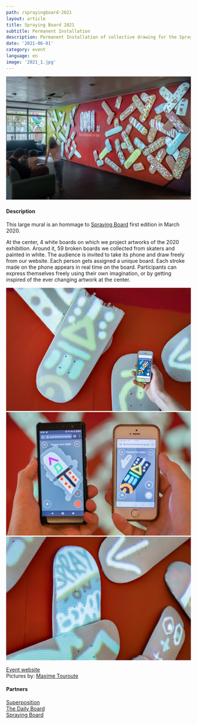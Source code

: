 ```yaml
---
path: /sprayingboard-2021
layout: article
title: Spraying Board 2021
subtitle: Permanent Installation
description: Permanent Installation of collective drawing for the Spraying Board Exhibition at Garibaldi in Lyon
date: '2021-06-01'
category: event
language: en
image: '2021_1.jpg'
---
```


![Cover](2021_1.jpg)

#### Description

This large mural is an hommage to [Spraying Board](/sprayingboard) first edition in March 2020.


At the center, 4 white boards on which we project artworks of the 2020 exhibition. Around it, 59 broken boards we collected from skaters and painted in white. The audience is invited to take its phone and draw freely from our website. Each person gets assigned a unique board. Each stroke made on the phone appears in real time on the board. Participants can express themselves freely using their own imagination, or by getting inspired of the ever changing artwork at the center.  

<photo-grid>
<img src="2021_1_web.jpg"/>
<img src="2021_5_web.jpg"/>
<img src="2021_3_web.jpg"/>
</photo-grid>


[Event website](https://sprayingboard.thedailyboard.co/)  
Pictures by: [Maxime Touroute](https://maximetouroute.github.io)

#### Partners
[Superposition](//superposition-lyon.com)  
[The Daily Board](//www.thedailyboard.co)  
[Spraying Board](//www.sprayingboard.com)  
